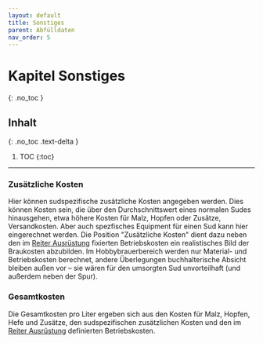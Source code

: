 ```yaml
---
layout: default
title: Sonstiges
parent: Abfülldaten
nav_order: 5
---
```


# Kapitel Sonstiges
{: .no_toc }

## Inhalt
{: .no_toc .text-delta }

1. TOC
{:toc}

---

### Zusätzliche Kosten
Hier können sudspezifische zusätzliche Kosten angegeben werden.
Dies können Kosten sein, die über den Durchschnittswert eines normalen Sudes hinausgehen, etwa höhere Kosten für Malz, Hopfen oder Zusätze, Versandkosten. Aber auch spezfisches Equipment für einen Sud kann hier eingerechnet werden. Die Position "Zusätzliche Kosten" dient dazu neben den im [Reiter Ausrüstung](/kbh-glossar/Ausrüstung/) fixierten Betriebskosten ein realistisches Bild der Braukosten abzubilden. Im Hobbybrauerbereich werden nur Material- und Betriebskosten berechnet, andere Überlegungen buchhalterische Absicht bleiben außen vor – sie wären für den umsorgten Sud unvorteilhaft (und außerdem neben der Spur).

### Gesamtkosten
Die Gesamtkosten pro Liter ergeben sich aus den Kosten für Malz, Hopfen, Hefe und Zusätze, den sudspezifischen zusätzlichen Kosten und den im [Reiter Ausrüstung](/kbh-glossar/Ausrüstung/) definierten Betriebskosten.